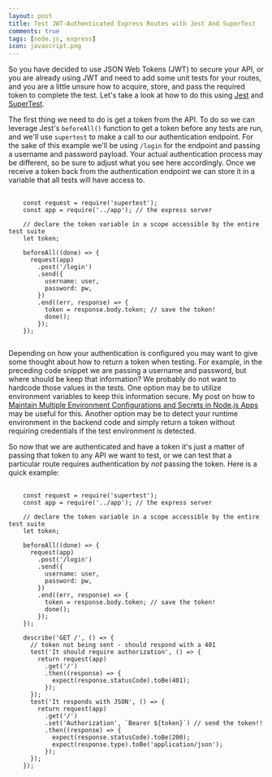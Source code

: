 ```yaml
---
layout: post
title: Test JWT-Authenticated Express Routes with Jest And SuperTest
comments: true
tags: [node.js, express]
icon: javascript.png
---
```


So you have decided to use JSON Web Tokens (JWT) to secure your API, or you are already using JWT and need to add some unit tests for your routes, and you are a little unsure how to acquire, store, and pass the required token to complete the test. Let's take a look at how to do this using [Jest](https://facebook.github.io/jest/) and [SuperTest](https://www.npmjs.com/package/supertest).

The first thing we need to do is get a token from the API. To do so we can leverage Jest's `beforeAll()` function to get a token before any tests are run, and we'll use `supertest` to make a call to our authentication endpoint. For the sake of this example we'll be using `/login` for the endpoint and passing a username and password payload. Your actual authentication process may be different, so be sure to adjust what you see here accordingly. Once we receive a token back from the authentication endpoint we can store it in a variable that all tests will have access to.

<pre class="prettyprint">
  <code class="lang-js">
    const request = require('supertest');
    const app = require('../app'); // the express server

    // declare the token variable in a scope accessible by the entire test suite
    let token;

    beforeAll((done) => {
      request(app)
        .post('/login')
        .send({
          username: user,
          password: pw,
        })
        .end((err, response) => {
          token = response.body.token; // save the token!
          done();
        });
    });
  </code>
</pre>

Depending on how your authentication is configured you may want to give some thought about how to return a token when testing. For example, in the preceding code snippet we are passing a username and password, but where should be keep that information? We probably do not want to hardcode those values in the tests. One option may be to utilize environment variables to keep this information secure. My post on how to [Maintain Multiple Environment Configurations and Secrets in Node.js Apps](https://blog.stvmlbrn.com/2018/01/13/maintain-multiple-configurations-and-secrets-in-node-apps.html) may be useful for this. Another option may be to detect your runtime environment in the backend code and simply return a token without requiring credentials if the test environment is detected.

So now that we are authenticated and have a token it's just a matter of passing that token to any API we want to test, or we can test that a particular route requires authentication by *not* passing the token. Here is a quick example:

<pre class="prettyprint">
  <code class="lang-js">
    const request = require('supertest');
    const app = require('../app'); // the express server

    // declare the token variable in a scope accessible by the entire test suite
    let token;

    beforeAll((done) => {
      request(app)
        .post('/login')
        .send({
          username: user,
          password: pw,
        })
        .end((err, response) => {
          token = response.body.token; // save the token!
          done();
        });
    });

    describe('GET /', () => {
      // token not being sent - should respond with a 401
      test('It should require authorization', () => {
        return request(app)
          .get('/')
          .then((response) => {
            expect(response.statusCode).toBe(401);
          });
      });
      test('It responds with JSON', () => {
        return request(app)
          .get('/')
          .set('Authorization', `Bearer ${token}`) // send the token!!
          .then((response) => {
            expect(response.statusCode).toBe(200);
            expect(response.type).toBe('application/json');
          });
      });
    });
  </code>
</pre>


